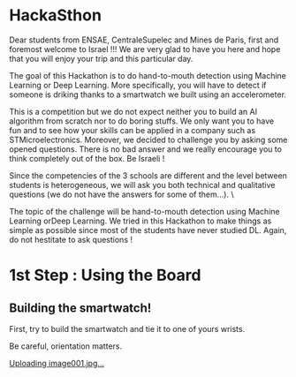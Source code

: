 # HackaSthon

Dear students from ENSAE, CentraleSupelec and Mines de Paris, first and foremost welcome to Israel !!! We are very glad to have you here and hope that you will enjoy your trip and this particular day. 

The goal of this Hackathon is to do hand-to-mouth detection using Machine Learning or Deep Learning. More specifically, you will have to detect if someone is driking thanks to a smartwatch we built using an accelerometer. 

This is a competition but we do not expect neither you to build an AI algorithm from scratch nor to do boring stuffs. We only want you to have fun and to see how your skills can be applied in a company such as STMicroelectronics. Moreover, we decided to challenge you by asking some opened questions. There is no bad answer and we really encourage you to think completely out of the box. Be Israeli !

Since the competencies of the 3 schools are different and the level between students is heterogeneous, we will ask you both technical and qualitative questions (we do not have the answers for some of them...). \\

The topic of the challenge will be hand-to-mouth detection using Machine Learning orDeep Learning. We tried in this Hackathon to make things as simple as possible since most of the students have never studied DL. Again, do not hestitate to ask questions !


# 1st Step : Using the Board

## Building the smartwatch!


First, try to build the smartwatch and tie it to one of yours wrists.

Be careful, orientation matters. 

[Uploading image001.jpg…]()





























